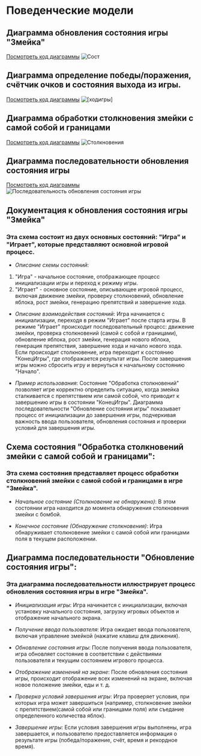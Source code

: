 # Поведенческие модели

## Диаграмма обновления состояния игры "Змейка"

[Посмотреть код диаграммы](lab5/gameprocess)
![Сост](https://www.plantuml.com/plantuml/png/dLPDJrD15DtFhvYm0XF-W0k3SU6IXKlZekAB4lf1sih6aDGQGCMa2qbeJ51PkFQrfT8-wFWNplr7djx9ovlcFUehXCmCRyuvzvux7yDMgrrfjj_MgeQ3TcJNqCT8EeZNRALbdrPgaNrdB7-UFtXXDpSVMLmWbXF4k86p3oqcc64Yn-pvYUqrf_cNzEQi7Bf_5vf2O5mvDJcUXatJmbYw59BtqYMYmxRlUUiRdgas5k7Um8A9CmmPy0_6O3vipt7BTee44whN6WVHitfbBw9eIlqF1Tynu8GZw2Q5MCuvEEPnfMMAcGj6S4GG9wSMrvc6AHT9i_yX7OqqPf_GvALqLJM1py0Jfqnhvqsqi_UaKQtkjdORzLRWfxn83ghLByI6XeZYBs9-SPXoo6wWGyxvrV6RGI4JQrPFZSKeB3n-Ow159fdv5wVBzZ80EjncrIcZMh8gqjD2zC90fdmSjVWJJiN3ZQ2sFZCu9-HBQ6I9uonkiIJET97YC1tBJhUh756NNqTAcMc4eKKIhlfO5zSLdGKd9-f-Q9PdeOw_Ae-LJUy7NAYUq_Epk12lethKvA5_lBzV3K_iIY9vC7rdw701OtEV4CMsT1EDyLTwqjLA33LqPchx9I-qdT1NQPKIhaWf89hLGwcxRt0AFiOlZgvyNNd3-pCY7zEza4w7dWgvvtckbIw7YNoGJ-nrPOuymImJAt7fOvOzEU4gPjdUyuRAqadVgldwycNTFeYQwnlBZgi6FDIkM2Pzv_9rZkyYvHznniTWReXzzfeUcgse_eh_6Vm3)

## Диаграмма определение победы/поражения, счётчик очков и состояния выхода из игры.

[Посмотреть код диаграммы](lab5/hodigri)
![[ходигры]](https://www.plantuml.com/plantuml/png/bLF1IiD04BtlL-Giz0SyIFz390ZsfXuqdaGm1HNieU1912tY3soZAs9f-mjl_iWt6NPxIJ0RICBEl7tpvkti-B8wlgYkpaxTuTvHCHeT57Z6fzp2EsQgILeMrpl4We4D6WJ-V-5BgR6HMgRyph76ZynTmMS0plZUiEHIaIi4JI2Ks3Amuljj8MBtanXcM-elnH3XMM8gTMxT1L5B1D9u9VyWJYisIO1bPPPDgoAZSeHkyeGnnxJ6O2jwRQEU1pN3EdgNHsr0izHhdURM6T2tYVzNK1vPEfouyuM1DVVTboJc6DYnTDZT2xznBawGOPva9dSwHshMQylXLMf9QTh8jfM89iBeNWTloyNBuNPyAUJ6a_CJNgy_)

## Диаграмма обработки столкновения змейки с самой собой и границами

[Посмотреть код диаграммы](lab5/obrabotka)
![Столкновения](https://www.plantuml.com/plantuml/png/SoWkIImgAStDuOhMYbNGrRLJk33ZmkQB3HSsS05bIbBXN8LgBWKWWAkQTs7ZXRqNzbtOT67tXQr0reuBM-Clx0SAx0RYRH2XY_qWFSIgXPWx_s83MELM8BthmeRuYuqNcy0gTq6CG34Px4JYzK3z0FK7QVO19U8X8G7cjm75Ty9CeymKU7Y2XJTUs0VKYjSNLWeN5g9AmKALjeuaoGGW0khV0nJT2MG2gOqW9iZjSu7Qc_34AmHGR1bL0nQd7LHqBYdvYiXmh0MHf0G1n0spW49xWQQtnGEj1oQ4YzrSjLnOH46gGJc9oo4rBmLKXW00)

## Диаграмма последовательности обновления состояния игры

[Посмотреть код диаграммы](lab5/sostojania)
![Последовательность обновления состояния игры](https://www.plantuml.com/plantuml/png/hLDDJi905DxFAUO2Ni25uIe4NP0WRR3k1HDrOTA5CRhHNg4W4mUhS8NltSZljKy3JOqQ9M6QllVzVFDcsZl9-fFiz7Za-eCicNWKMAEIQpppkK0fCmHzTobXmy4mxOypZtiyoHdAtU8TNebTuQNTkCMoNIf83zX8BZEPqcE1ABbpeoH9JLtj-LzvkK2aPkKyVr_5yti7dwdsFHxOkTGkEuXQblE6RnZYjmF_b6Dx8Vg6p3S4rgDbDMR0qdZDPZGm3RoYFMENX98cLxL0QLOeQyet4Hyn9qVDOcqcKwnrV5npDYB2XyeEipMSmW8pXUaq6gW8RkGr6W_4rBf7y6UTpZlm7xhTLqJdLylC5Sbkt3fgkst1OwDi6-JH-D3zGjvG7QViLAd7XH_QEm00)

## Документация к обновления состояния игры "Змейка"
### Эта схема состоит из двух основных состояний: "Игра" и "Играет", которые представляют основной игровой процесс.

* _Описание схемы состояний_:
1. "Игра" - начальное состояние, отображающее процесс инициализации игры и переход к режиму игры.
2. "Играет" - основное состояние, описывающее игровой процесс, включая движение змейки, проверку столкновений, обновление яблока, рост змейки, генерацию препятствий и завершение хода.

* _Описание взаимодействия состояний_:
Игра начинается с инициализации, переходя в режим "Играет" после старта игры.
В режиме "Играет" происходит последовательный процесс: движение змейки, проверка столкновений (самой с собой и границами), обновление яблока, рост змейки, генерация нового яблока, генерация препятствия, завершение хода и начало нового хода.
Если происходит столкновение, игра переходит к состоянию "КонецИгры", где отображается результат игры.
После завершения игры можно сбросить игру и вернуться к начальному состоянию "Начало".

* _Пример использования_: 
Состояние "Обработка столкновений" позволяет игре корректно определить ситуацию, когда змейка сталкивается с препятствием или самой собой, что приводит к завершению игры в состоянии "КонецИгры". Диаграмма последовательности "Обновление состояния игры" показывает процесс от инициализации до завершения игры, подчеркивая важность ввода пользователя, обновления состояния и проверки условий для завершения игры.


## Схема состояния "Обработка столкновений змейки с самой собой и границами":
### Эта схема состояния представляет процесс обработки столкновений змейки с самой собой и границами в игре "Змейка".

* _Начальное состояние (Столкновение не обнаружено)_:
В этом состоянии игра находится до момента обнаружения столкновения змейки с бомбой.

* _Конечное состояние (Обнаружение столкновения)_:
Игра обнаруживает столкновение змейки с самой собой или границами поля в текущем расположении.


## Диаграмма последовательности "Обновление состояния игры":
### Эта диаграмма последовательности иллюстрирует процесс обновления состояния игры в игре "Змейка".

* _Инициализация игры_:
Игра начинается с инициализации, включая установку начального состояния, загрузку игровых объектов и отображение начального экрана.

* _Получение ввода пользователя_:
Игра ожидает ввода пользователя, включая управление змейкой (нажатие клавиш для движения).

* _Обновление состояния игры_:
После получения ввода пользователя, игра обновляет состояние в соответствии с действиями пользователя и текущим состоянием игрового процесса.

* _Отображение изменений на экране_:
После обновления состояния игры, происходит отображение всех изменений на экране, включая новое положение змейки, еды и т. д.

* _Проверка условий завершения игры_:
Игра проверяет условия, при которых игра может завершиться (например, столкновение змейки с препятствием(самой собой или границами поля) или съедание определенного количества яблок).

* _Завершение игры_:
Если условия завершения игры выполнены, игра завершается, и пользователю предоставляется информация о результате игры (победа/поражение, счёт, время и рекордное время).